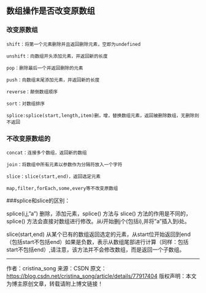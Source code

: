 ## 数组操作是否改变原数组

### 改变原数组

	shift：将第一个元素删除并且返回删除元素，空即为undefined
	
	unshift：向数组开头添加元素，并返回新的长度
	
	pop：删除最后一个并返回删除的元素
	
	push：向数组末尾添加元素，并返回新的长度
	
	reverse：颠倒数组顺序
	
	sort：对数组排序
	
	splice:splice(start,length,item)删，增，替换数组元素，返回被删除数组，无删除则不返回

### 不改变原数组的

	concat：连接多个数组，返回新的数组
	
	join：将数组中所有元素以参数作为分隔符放入一个字符
	
	slice：slice(start,end)，返回选定元素
	
	map,filter,forEach,some,every等不改变原数组

###splice和slice的区别： 

splice(i,j,”a”) 删除，添加元素，splice() 方法与 slice() 方法的作用是不同的，splice() 方法会直接对数组进行修改。从i开始删j个(包括i),并将”a”插入到i处。 

slice(start,end) 从某个已有的数组返回选定的元素，从start位开始返回到end（包括start不包括end）如果是负数，表示从数组尾部进行计算（同样：包括start不包括end）,请注意，该方法并不会修改数组，而是返回一个子数组。

--------------------- 
作者：cristina_song 
来源：CSDN 
原文：https://blog.csdn.net/cristina_song/article/details/77917404 
版权声明：本文为博主原创文章，转载请附上博文链接！